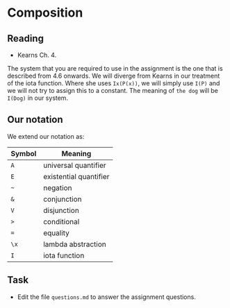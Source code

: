 # Composition 


## Reading

* Kearns Ch. 4.

The system that you are required to use in the assignment is the one that is
described from 4.6 onwards. We will diverge from Kearns in our treatment of the
iota function. Where she uses `Ix(P(x))`, we will simply use `I(P)` and we will
not try to assign this to a constant. The meaning of `the dog` will be `I(Dog)`
in our system.

## Our notation

We extend our notation as: 

| Symbol | Meaning |
|--------|---------|
| `A`    | universal quantifier |
| `E`    | existential quantifier |
| `~`    | negation |
| `&`    | conjunction |
| `V`    | disjunction |
| `>`    | conditional |
| `=`    | equality|
| `\x`   | lambda abstraction |
| `I`    | iota function |


## Task

* Edit the file `questions.md` to answer the assignment questions.
